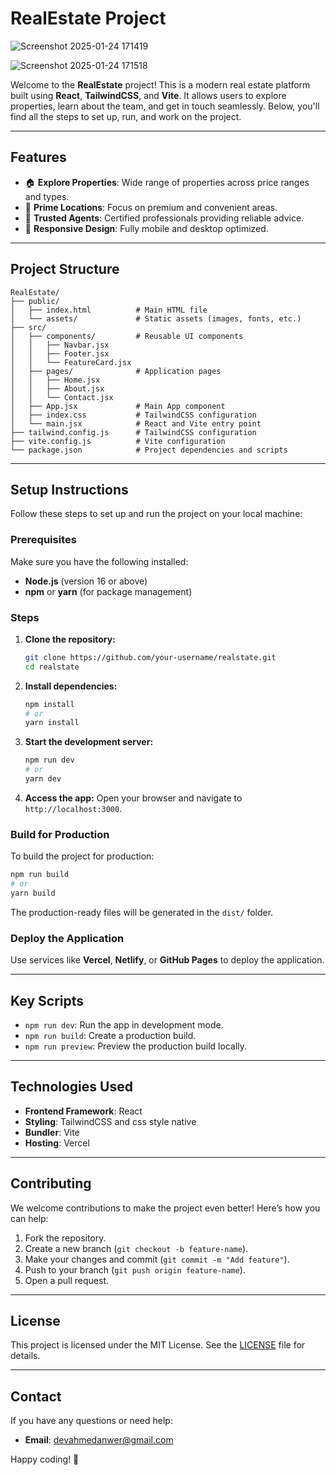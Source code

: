# RealEstate Project



![Screenshot 2025-01-24 171419](https://github.com/user-attachments/assets/45d16055-293a-494c-972f-204e21757dad)

![Screenshot 2025-01-24 171518](https://github.com/user-attachments/assets/0692a33a-bb67-4e3e-b981-78dff5ba8593)


Welcome to the **RealEstate** project! This is a modern real estate platform built using **React**, **TailwindCSS**, and **Vite**. It allows users to explore properties, learn about the team, and get in touch seamlessly. Below, you'll find all the steps to set up, run, and work on the project.




---

## Features
- 🏠 **Explore Properties**: Wide range of properties across price ranges and types.
- 📍 **Prime Locations**: Focus on premium and convenient areas.
- 💼 **Trusted Agents**: Certified professionals providing reliable advice.
- 🔄 **Responsive Design**: Fully mobile and desktop optimized.

---

## Project Structure

```
RealEstate/
├── public/
│   ├── index.html          # Main HTML file
│   └── assets/             # Static assets (images, fonts, etc.)
├── src/
│   ├── components/         # Reusable UI components
│   │   ├── Navbar.jsx
│   │   ├── Footer.jsx
│   │   └── FeatureCard.jsx
│   ├── pages/              # Application pages
│   │   ├── Home.jsx
│   │   ├── About.jsx
│   │   └── Contact.jsx
│   ├── App.jsx             # Main App component
│   ├── index.css           # TailwindCSS configuration
│   └── main.jsx            # React and Vite entry point
├── tailwind.config.js      # TailwindCSS configuration
├── vite.config.js          # Vite configuration
└── package.json            # Project dependencies and scripts
```

---

## Setup Instructions

Follow these steps to set up and run the project on your local machine:

### Prerequisites
Make sure you have the following installed:
- **Node.js** (version 16 or above)
- **npm** or **yarn** (for package management)

### Steps
1. **Clone the repository:**
   ```bash
   git clone https://github.com/your-username/realstate.git
   cd realstate
   ```

2. **Install dependencies:**
   ```bash
   npm install
   # or
   yarn install
   ```

3. **Start the development server:**
   ```bash
   npm run dev
   # or
   yarn dev
   ```

4. **Access the app:**
   Open your browser and navigate to `http://localhost:3000`.

### Build for Production
To build the project for production:
```bash
npm run build
# or
yarn build
```
The production-ready files will be generated in the `dist/` folder.

### Deploy the Application
Use services like **Vercel**, **Netlify**, or **GitHub Pages** to deploy the application.

---

## Key Scripts

- `npm run dev`: Run the app in development mode.
- `npm run build`: Create a production build.
- `npm run preview`: Preview the production build locally.

---

## Technologies Used
- **Frontend Framework**: React
- **Styling**: TailwindCSS and css style native
- **Bundler**: Vite
- **Hosting**: Vercel

---

## Contributing
We welcome contributions to make the project even better! Here’s how you can help:

1. Fork the repository.
2. Create a new branch (`git checkout -b feature-name`).
3. Make your changes and commit (`git commit -m "Add feature"`).
4. Push to your branch (`git push origin feature-name`).
5. Open a pull request.

---

## License
This project is licensed under the MIT License. See the [LICENSE](LICENSE) file for details.

---

## Contact
If you have any questions or need help:
- **Email**: devahmedanwer@gmail.com


Happy coding! 🏡

